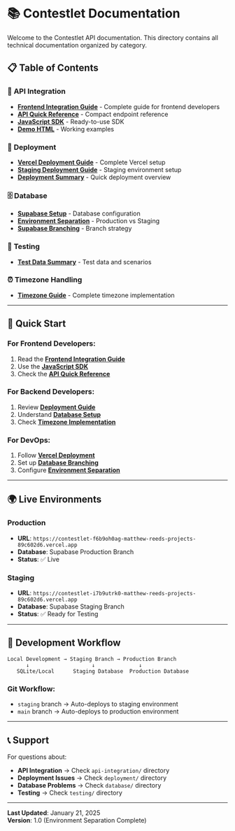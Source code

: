 # 📚 Contestlet Documentation

Welcome to the Contestlet API documentation. This directory contains all technical documentation organized by category.

## 📋 **Table of Contents**

### 🔌 **API Integration**
- **[Frontend Integration Guide](api-integration/FRONTEND_INTEGRATION_GUIDE.md)** - Complete guide for frontend developers
- **[API Quick Reference](api-integration/API_QUICK_REFERENCE.md)** - Compact endpoint reference
- **[JavaScript SDK](api-integration/contestlet-sdk.js)** - Ready-to-use SDK
- **[Demo HTML](api-integration/demo.html)** - Working examples

### 🚀 **Deployment**
- **[Vercel Deployment Guide](deployment/VERCEL_DEPLOYMENT_GUIDE.md)** - Complete Vercel setup
- **[Staging Deployment Guide](deployment/STAGING_DEPLOYMENT_GUIDE.md)** - Staging environment setup
- **[Deployment Summary](deployment/DEPLOYMENT_SUMMARY.md)** - Quick deployment overview

### 🗄️ **Database**
- **[Supabase Setup](database/setup_supabase.md)** - Database configuration
- **[Environment Separation](database/SUPABASE_ENVIRONMENT_SUCCESS.md)** - Production vs Staging
- **[Supabase Branching](database/SUPABASE_BRANCHING_SETUP.md)** - Branch strategy

### 🧪 **Testing**
- **[Test Data Summary](testing/TEST_DATA_SUMMARY.md)** - Test data and scenarios

### ⏰ **Timezone Handling**
- **[Timezone Guide](TIMEZONE_GUIDE.md)** - Complete timezone implementation

---

## 🎯 **Quick Start**

### **For Frontend Developers:**
1. Read the **[Frontend Integration Guide](api-integration/FRONTEND_INTEGRATION_GUIDE.md)**
2. Use the **[JavaScript SDK](api-integration/contestlet-sdk.js)**
3. Check the **[API Quick Reference](api-integration/API_QUICK_REFERENCE.md)**

### **For Backend Developers:**
1. Review **[Deployment Guide](deployment/VERCEL_DEPLOYMENT_GUIDE.md)**
2. Understand **[Database Setup](database/SUPABASE_ENVIRONMENT_SUCCESS.md)**
3. Check **[Timezone Implementation](TIMEZONE_GUIDE.md)**

### **For DevOps:**
1. Follow **[Vercel Deployment](deployment/VERCEL_DEPLOYMENT_GUIDE.md)**
2. Set up **[Database Branching](database/SUPABASE_BRANCHING_SETUP.md)**
3. Configure **[Environment Separation](database/ENVIRONMENT_SEPARATION_STATUS.md)**

---

## 🌍 **Live Environments**

### **Production**
- **URL**: `https://contestlet-f6b9oh0ag-matthew-reeds-projects-89c602d6.vercel.app`
- **Database**: Supabase Production Branch
- **Status**: ✅ Live

### **Staging**  
- **URL**: `https://contestlet-i7b9utrk0-matthew-reeds-projects-89c602d6.vercel.app`
- **Database**: Supabase Staging Branch
- **Status**: ✅ Ready for Testing

---

## 🔧 **Development Workflow**

```
Local Development → Staging Branch → Production Branch
      ↓                    ↓              ↓
   SQLite/Local      Staging Database  Production Database
```

### **Git Workflow:**
- `staging` branch → Auto-deploys to staging environment
- `main` branch → Auto-deploys to production environment

---

## 📞 **Support**

For questions about:
- **API Integration** → Check `api-integration/` directory
- **Deployment Issues** → Check `deployment/` directory  
- **Database Problems** → Check `database/` directory
- **Testing** → Check `testing/` directory

---

**Last Updated**: January 21, 2025  
**Version**: 1.0 (Environment Separation Complete)